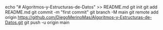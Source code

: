 echo "# Algoritmos-y-Estructuras-de-Datos" >> README.md
git init
git add README.md
git commit -m "first commit"
git branch -M main
git remote add origin https://github.com/DiegoMerinoMas/Algoritmos-y-Estructuras-de-Datos.git
git push -u origin main
